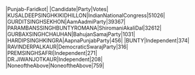 
|Punjab-Faridkot|
|Candidate|Party|Votes|
|KUSALDEEPSINGHKIKIDHILLON|IndianNationalCongress|51026|
|GURDITSINGHSEKHON|AamAadmiParty|39367|
|PARAMBANSSINGHBUNTYROMANA|ShiromaniAkaliDal|32612|
|GURBAXSINGHCHAUHAN|BahujanSamajParty|1031|
|HARDIPSINGHKINGRA|AapnaPunjabParty|456|
|BUNTY|Independent|374|
|RAVINDERPALKAUR|DemocraticSwarajParty|316|
|PREMSINGHSAFRI|Independent|271|
|DR.JIWANJOTKAUR|Independent|208|
|NoneoftheAbove|NoneoftheAbove|759|
